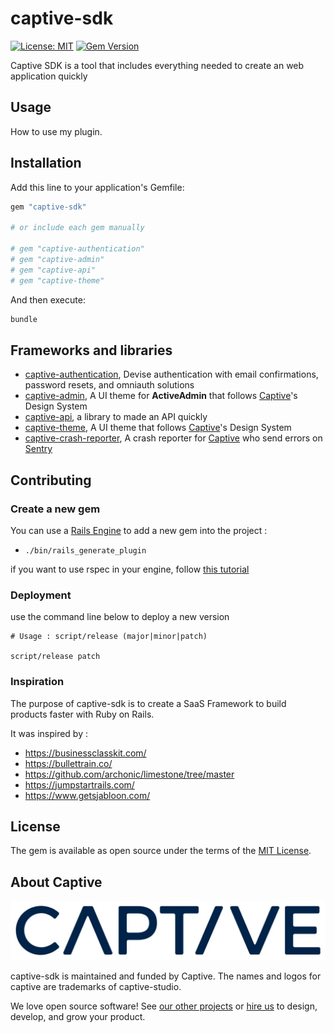 # captive-sdk

[![License: MIT](https://img.shields.io/badge/License-MIT-yellow.svg)](https://opensource.org/licenses/MIT)
[![Gem Version](https://img.shields.io/gem/v/captive-sdk.svg)](https://rubygems.org/gems/captive-sdk)

Captive SDK is a tool that includes everything needed to create an web application quickly

## Usage

How to use my plugin.

## Installation

Add this line to your application's Gemfile:

```ruby
gem "captive-sdk"

# or include each gem manually

# gem "captive-authentication"
# gem "captive-admin"
# gem "captive-api"
# gem "captive-theme"
```

And then execute:

```bash
bundle
```

## Frameworks and libraries

- [captive-authentication](https://github.com/Captive-Studio/captive-sdk/blob/main/captive-authentication/README.md), Devise authentication with email confirmations, password resets, and omniauth solutions
- [captive-admin](https://github.com/Captive-Studio/captive-sdk/blob/main/captive-admin/README.md), A UI theme for **ActiveAdmin** that follows [Captive](https://captive.fr)'s Design System
- [captive-api](https://github.com/Captive-Studio/captive-sdk/blob/main/captive-api/README.md), a library to made an API quickly
- [captive-theme](https://github.com/Captive-Studio/captive-sdk/blob/main/captive-theme/README.md), A UI theme that follows [Captive](https://captive.fr)'s Design System
- [captive-crash-reporter](https://github.com/Captive-Studio/captive-sdk/blob/main/captive-crash-reporter/README.md), A crash reporter for [Captive](https://captive.fr) who send errors on [Sentry](https://sentry.io/)

## Contributing

### Create a new gem

You can use a [Rails Engine](https://guides.rubyonrails.org/engines.html) to add a new gem into the project :

- `./bin/rails_generate_plugin`

if you want to use rspec in your engine, follow [this tutorial](https://www.hocnest.com/blog/testing-an-engine-with-rspec/)

### Deployment

use the command line below to deploy a new version

```
# Usage : script/release (major|minor|patch)

script/release patch
```

### Inspiration

The purpose of captive-sdk is to create a SaaS Framework to build products faster with Ruby on Rails.

It was inspired by :

- <https://businessclasskit.com/>
- <https://bullettrain.co/>
- <https://github.com/archonic/limestone/tree/master>
- <https://jumpstartrails.com/>
- <https://www.getsjabloon.com/>

## License

The gem is available as open source under the terms of the [MIT License](https://opensource.org/licenses/MIT).

About Captive
----------------

![captive](https://raw.githubusercontent.com/Captive-Studio/assets/main/logo_captive_blue_avec_fond.webp)

captive-sdk is maintained and funded by Captive.
The names and logos for captive are trademarks of captive-studio.

We love open source software!
See [our other projects][community] or
[hire us][hire] to design, develop, and grow your product.

[community]: https://github.com/Captive-Studio
[hire]: https://www.captive.fr/contact?utm_source=github
